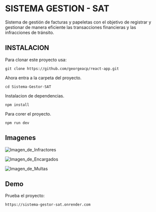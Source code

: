 # SISTEMA GESTION - SAT

Sistema de gestión de facturas y papeletas con el objetivo de registrar y gestionar de manera eficiente las transacciones financieras y las infracciones de tránsito. 

## INSTALACION

Para clonar este proyecto usa:

```
git clone https://github.com/georgeacp/react-app.git

```
Ahora entra a la carpeta del proyecto.
```
cd Sistema-Gestor-SAT
```
Instalacion de dependencias. 

```
npm install 
```
Para corer el proyecto.

```
npm run dev
```

## Imagenes

![Imagen_de_Infractores](https://raw.githubusercontent.com/georgeacp/Sistema-Gestor-SAT/main/screenshot/img-1.png)

![Imagen_de_Encargados](https://raw.githubusercontent.com/georgeacp/Sistema-Gestor-SAT/main/screenshot/img-2.png)

![Imagen_de_Multas](https://raw.githubusercontent.com/georgeacp/Sistema-Gestor-SAT/main/screenshot/img-2.png)


## Demo

Prueba el proyecto:

```
https://sistema-gestor-sat.onrender.com
```

